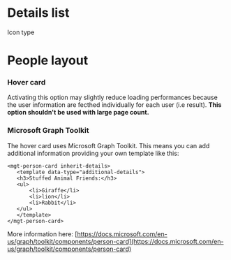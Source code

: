 # Details list

Icon type


# People layout



### Hover card

Activating this option may slightly reduce loading performances because the user information are fecthed individually for each user (i.e result). **This option shouldn't be used with large page count.**

### Microsoft Graph Toolkit

 The hover card uses Microsoft Graph Toolkit. This means you can add additional information providing your own template like this:

 ```
 <mgt-person-card inherit-details>
    <template data-type="additional-details">
    <h3>Stuffed Animal Friends:</h3>
    <ul>
        <li>Giraffe</li>
        <li>lion</li>
        <li>Rabbit</li>
    </ul>
    </template>
</mgt-person-card>
 ```
More information here: [https://docs.microsoft.com/en-us/graph/toolkit/components/person-card](https://docs.microsoft.com/en-us/graph/toolkit/components/person-card)